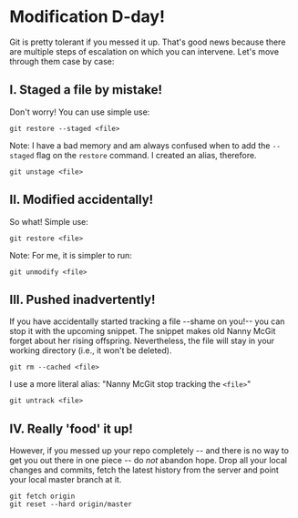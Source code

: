 
# Modification D-day!

Git is pretty tolerant if you messed it up. That's good news because there are
multiple steps of escalation on which you can intervene. Let's move through
them case by case:

## I. Staged a file by mistake!

Don't worry! You can use simple use: 

```
git restore --staged <file>
```

Note: I have a bad memory and am always confused when to add the `--staged`
flag on the `restore` command. I created an alias, therefore. 

```
git unstage <file>
```

## II. Modified accidentally!

So what! Simple use:

```
git restore <file>
```

Note: For me, it is simpler to run: 

```
git unmodify <file>
```

## III. Pushed inadvertently!

If you have accidentally started tracking a file --shame on you!-- you can stop
it with the upcoming snippet. The snippet makes old Nanny McGit forget about
her rising offspring. Nevertheless, the file will stay in your working
directory (i.e., it won't be deleted).

```
git rm --cached <file>
```

I use a more literal alias: "Nanny McGit stop tracking the `<file>`"

```
git untrack <file>
```

## IV. Really 'food' it up!

However, if you messed up your repo completely -- and there is no way to get
you out there in one piece -- do *not* abandon hope. Drop all your local
changes and commits, fetch the latest history from the server and point your
local master branch at it.

```
git fetch origin 
git reset --hard origin/master
```


